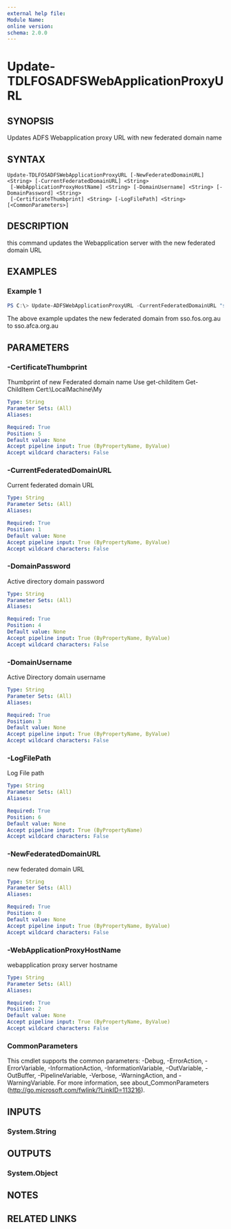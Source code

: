 ```yaml
---
external help file:
Module Name:
online version:
schema: 2.0.0
---
```


# Update-TDLFOSADFSWebApplicationProxyURL

## SYNOPSIS
Updates ADFS Webapplication proxy URL with new federated domain name

## SYNTAX

```
Update-TDLFOSADFSWebApplicationProxyURL [-NewFederatedDomainURL] <String> [-CurrentFederatedDomainURL] <String>
 [-WebApplicationProxyHostName] <String> [-DomainUsername] <String> [-DomainPassword] <String>
 [-CertificateThumbprint] <String> [-LogFilePath] <String> [<CommonParameters>]
```

## DESCRIPTION
this command updates the Webapplication server with the new federated domain URL

## EXAMPLES

### Example 1
```powershell
PS C:\> Update-ADFSWebApplicationProxyURL -CurrentFederatedDomainURL "sso.fos.org.au" -NewFederatedDomainURL "sso.afca.org.au" -WebApplicationProxyHostName 'FOSAUMELSRV003' -DomainUsername 'abio\Administrator' -DomainPassword 'Pa$$w0rd' -CertificateThumbprint 'EA4FB1FABBE3746C85A0CAC94B761C9D84BF7CE1' -LogFilePath 'C:\Scripts' -Verbose
```

The above example updates the new federated domain from sso.fos.org.au to sso.afca.org.au

## PARAMETERS

### -CertificateThumbprint
Thumbprint of new Federated domain name
Use get-childitem Get-ChildItem Cert:\LocalMachine\My

```yaml
Type: String
Parameter Sets: (All)
Aliases:

Required: True
Position: 5
Default value: None
Accept pipeline input: True (ByPropertyName, ByValue)
Accept wildcard characters: False
```

### -CurrentFederatedDomainURL
Current federated domain URL

```yaml
Type: String
Parameter Sets: (All)
Aliases:

Required: True
Position: 1
Default value: None
Accept pipeline input: True (ByPropertyName, ByValue)
Accept wildcard characters: False
```

### -DomainPassword
Active directory domain password

```yaml
Type: String
Parameter Sets: (All)
Aliases:

Required: True
Position: 4
Default value: None
Accept pipeline input: True (ByPropertyName, ByValue)
Accept wildcard characters: False
```

### -DomainUsername
Active Directory domain username

```yaml
Type: String
Parameter Sets: (All)
Aliases:

Required: True
Position: 3
Default value: None
Accept pipeline input: True (ByPropertyName, ByValue)
Accept wildcard characters: False
```

### -LogFilePath
Log File path

```yaml
Type: String
Parameter Sets: (All)
Aliases:

Required: True
Position: 6
Default value: None
Accept pipeline input: True (ByPropertyName)
Accept wildcard characters: False
```

### -NewFederatedDomainURL
new federated domain URL

```yaml
Type: String
Parameter Sets: (All)
Aliases:

Required: True
Position: 0
Default value: None
Accept pipeline input: True (ByPropertyName, ByValue)
Accept wildcard characters: False
```

### -WebApplicationProxyHostName
webapplication proxy server hostname

```yaml
Type: String
Parameter Sets: (All)
Aliases:

Required: True
Position: 2
Default value: None
Accept pipeline input: True (ByPropertyName, ByValue)
Accept wildcard characters: False
```

### CommonParameters
This cmdlet supports the common parameters: -Debug, -ErrorAction, -ErrorVariable, -InformationAction, -InformationVariable, -OutVariable, -OutBuffer, -PipelineVariable, -Verbose, -WarningAction, and -WarningVariable.
For more information, see about_CommonParameters (http://go.microsoft.com/fwlink/?LinkID=113216).

## INPUTS

### System.String


## OUTPUTS

### System.Object

## NOTES

## RELATED LINKS
